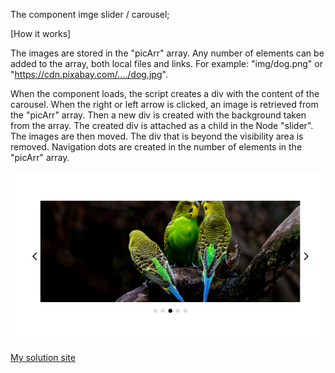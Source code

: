 The component imge slider / carousel;

[How it works]

The images are stored in the "picArr" array. Any number of elements can be added to the array, both local files and links.
For example: "img/dog.png" or "https://cdn.pixabay.com/..../dog.jpg".

When the component loads, the script creates a div with the content of the carousel. When the right or left arrow is clicked, an image is retrieved from the "picArr" array. Then a new div is created with the background taken from the array. The created div is attached as a child in the Node "slider". The images are then moved. The div that is beyond the visibility area is removed. 
Navigation dots are created in the number of elements in the "picArr" array. 



![Component](./Screenshot_1.png)


[My solution site](https://shroomsky.github.io/Slider_component/)
